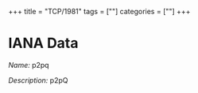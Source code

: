 +++
title = "TCP/1981"
tags = [""]
categories = [""]
+++

# IANA Data

_Name:_ p2pq

_Description:_ p2pQ

